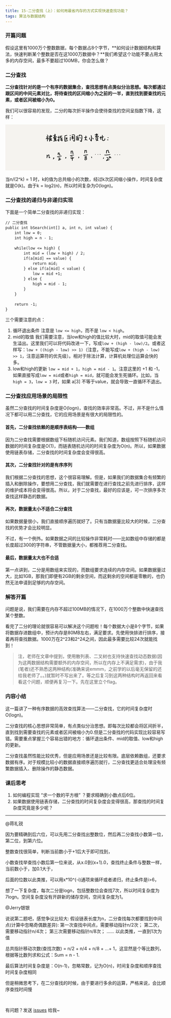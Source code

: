 ```yaml
---
title: 15-二分查找（上）：如何用最省内存的方式实现快速查找功能？
tags: 算法与数据结构
---
```


### 开篇问题

假设这里有1000万个整数数据，每个数据占8个字节，**如何设计数据结构和算法，快速判断某个整数是否在这1000万数据中？**我们希望这个功能不要占用太多的内存空间，最多不要超过100MB，你会怎么做？

### 二分查找

**二分查找针对的是一个有序的数据集合，查找思想有点类似分治思想。每次都通过跟区间的中间元素对比，将待查找的区间缩小为之前的一半，直到找到要查找的元素，或者区间被缩小为0。**

我们可以很容易的发现，二分的每次折半操作会使待查找的空间呈指数下降，这样：

![binarySearch](/images/algorithm/binarySearch.png)

当n/(2^k) = 1 时，k的值为总共缩小的次数，经过k次区间缩小操作，时间复杂度就是O(k)。由于k = log2(n)，所以时间复杂为O(logn)。

### 二分查找的递归与非递归实现

下面是一个简单二分查找的非递归实现：

```
// 二分查找
public int bSearch(int[] a, int n, int value) {
    int low = 0;
    int high = n - 1;
    
    while(low <= high) {
        int mid = (low + high) / 2;
        if(a[mid] == value) {
            return mid;
        } else if(a[mid] < value) {
            low = mid +1;
        } else {
            high = mid - 1;
        }
    }
    
    return -1;
}
```

三个需要注意的点：

1. 循环退出条件
注意是 `low <= high`，而不是 `low < high`。
2. mid的取值
我们需要注意，当low和high的值比较大时，mid的取值可能会发生溢出。这里我们可以将代码改进一下，写成`low + (high - low)/2`。或者这样写：`low + ((high - low) >> 1)`（注意，不能写成`low + (high - low) >> 1`，注意运算符的优先级）。相对于除法计算，计算机处理位运算会快的多。
3. low和high的更新
`low = mid + 1`，`high = mid - 1`。注意这里的 +1 和 -1，如果直接写成`low = mid`或者`high = mid`，就可能会发生死循环。比如，当 `high = 3`，`low = 3` 时，如果 a[3] 不等于value，就会导致一直循环不退出。

### 二分查找应用场景的局限性

虽然二分查找的时间复杂度是O(logn)，查找的效率非常高。不过，并不是什么情况下都可以用二分查找，它的应用场景是有很大的局限性的。

#### 首先，二分查找依赖的是顺序表结构——数组

因为二分查找需要根据数组下标随机访问元素。我们知道，数组按照下标随机访问数据的时间复杂度是O(1)，而链表随机访问的时间复杂度为O(n)。所以，如果数据使用链表存储，二分查找的时间复杂度会变得很高。

#### 其次，二分查找针对的是有序序列

我们根据二分查找的思想，这个很容易理解。但是，如果我们的数据集合有频繁的插入和删除操作，要想用二分查找，我们就需要在进行查找之前先进行排序，这样的维护成本将会变得很高。所以，对于二分查找，最好的应该是，可一次排序多次查找这样静态的数据。

#### 再次，数据量太小不适合二分查找

如果数据量很小，我们直接顺序遍历就好了。只有当数据量比较大的时候，二分查找的优势才会比较明显。

不过，有一个例外。如果数据之间的比较操作非常耗时——比如数组中存储的都是长度超过300的字符串，不管数据量大小，都推荐用二分查找。

#### 最后，数据量太大也不合适

第一点讲到，二分是用数组来实现的，而数组要求连续的内存空间。如果数据量过大，比如1GB，那我们即便有2GB的剩余空间，而这剩余的空间都是零散的，也仍然无法申请到足够的内存空间。

### 解答开篇

问题是说，我们需要在内存不超过100MB的情况下，在1000万个整数中快速查找某个整数。

看完了二分的理论就很容易可以解决这个问题啦！每个数据大小是8个字节，如果将数据存进数组中，预计内存是80MB左右，满足要求。先使用快排进行排序，接着再将查找数据。1000万在2^23和2^24之间，因此最多需要比较24次就能找到！

> 注，老师在文章中提到，使用散列表、二叉树也支持快速查找动态数据(因为这两数据结构需要额外的内存空间，所以在内存上不满足需求)，由于我(笔者)还不熟悉这两种结构(准确来说emmm，之前学的以后毫无保留的还给我老师了。。)就暂时不写出来了。等之后复习到这两种结构时再返回来看看这个问题，顺便再复习一下。先在这里立个flag。

### 内容小结

这一篇讲了一种有序数据的高效查找算法——二分查找，它的时间复杂度时O(logn)。

二分查找的核心思想非常简单，有点类似分治思想。即每次比较都会将区间折半，直到找到需要查找的元素或者区间被缩小为0.但是二分查找的代码实现比较容易写错。需要重点掌握三个容易出错的地方：循环退出条件、mid的取值、low和high的更新。

二分查找虽然性能比较优秀，但是应用场景还是比较有限。底层依赖数组，还要求数据有序。对于规模比较小的数据直接顺序遍历就行，二分查找更适合处理没有频繁数据插入、删除操作的静态数据。

### 课后思考

1. 如何编程实现 “求一个数的平方根” ？要求精确到小数点后6位。
2. 如果数据使用链表存储，二分查找的时间复杂度会变得很高，那查找的时间复杂度究竟是多少呢？

---
@蒋礼锐

因为要精确到后六位，可以先用二分查找出整数位，然后再二分查找小数第一位，第二位，到第六位。

整数查找很简单，判断当前数小于+1后大于即可找到，

小数查找举查找小数后第一位来说，从x.0到(x+1).0，查找终止条件与整数一样，当前数小于，加0.1大于，

后面的位数以此类推，可以用x*10^(-i)通项来循环或者递归，终止条件是i>6，

想了一下复杂度，每次二分是logn，包括整数位会查找7次，所以时间复杂度为7logn。空间复杂度没有开辟新的储存空间，空间复杂度为1。


@Jerry银银

说说第二题吧，感觉争议比较大:
假设链表长度为n，二分查找每次都要找到中间点(计算中忽略奇偶数差异): 
第一次查找中间点，需要移动指针n/2次；
第二次，需要移动指针n/4次；
第三次需要移动指针n/8次；
......
以此类推，一直到1次为值

总共指针移动次数(查找次数) = n/2 + n/4 + n/8 + ...+ 1，这显然是个等比数列，根据等比数列求和公式：Sum = n - 1. 

最后算法时间复杂度是：O(n-1)，忽略常数，记为O(n)，时间复杂度和顺序查找时间复杂度相同

但是稍微思考下，在二分查找的时候，由于要进行多余的运算，严格来说，会比顺序查找时间慢


<br>

有问题？发送 [issues](http://syt-honey.github.io/about/) 给我~
